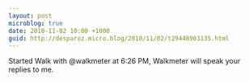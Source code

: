 ```yaml
---
layout: post
microblog: true
date: 2010-11-02 10:00 +1000
guid: http://desparoz.micro.blog/2010/11/02/t29448903135.html
---
```

Started Walk with @walkmeter at 6:26 PM, Walkmeter will speak your replies to me.
